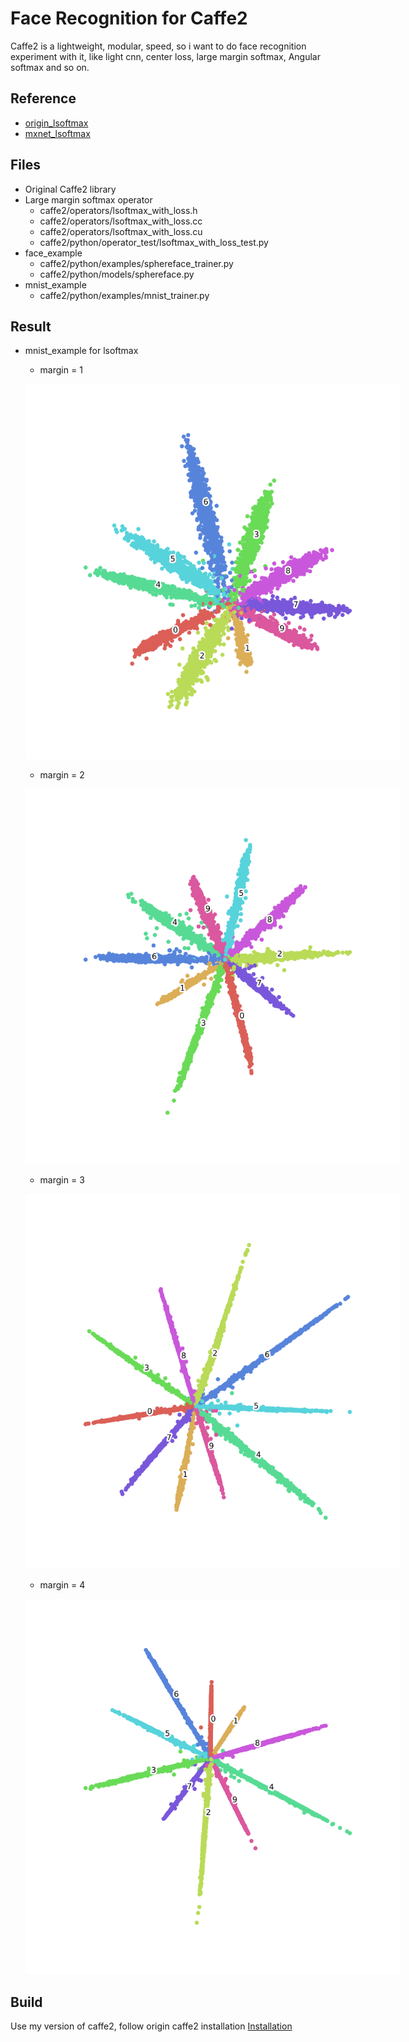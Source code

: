 # Face Recognition for Caffe2
Caffe2 is a lightweight, modular, speed, so i want to do face recognition experiment with it, like light cnn, center loss, large margin softmax, Angular softmax and so on.

## Reference
- [origin_lsoftmax](https://github.com/wy1iu/LargeMargin_Softmax_Loss.git)
- [mxnet_lsoftmax](https://github.com/luoyetx/mx-lsoftmax.git)

## Files
- Original Caffe2 library
- Large margin softmax operator
  * caffe2/operators/lsoftmax_with_loss.h
  * caffe2/operators/lsoftmax_with_loss.cc
  * caffe2/operators/lsoftmax_with_loss.cu
  * caffe2/python/operator_test/lsoftmax_with_loss_test.py
- face_example
  * caffe2/python/examples/sphereface_trainer.py
  * caffe2/python/models/sphereface.py
- mnist_example
  * caffe2/python/examples/mnist_trainer.py

## Result
- mnist_example for lsoftmax 
  * margin = 1  
  <p align='left'>
  <img src='caffe2/python/examples/result/mnist/distance-margin-1.png' style='max-width:600px'></img>
  </p> 
  
  * margin = 2  
  <p align='left'>
  <img src='caffe2/python/examples/result/mnist/distance-margin-2.png' style='max-width:600px'</img>
  </p>
  
  * margin = 3  
  <p align='left'>
  <img src='caffe2/python/examples/result/mnist/distance-margin-3.png' style='max-width:600px'</img>
  </p>
  
  * margin = 4  
  <p align='left'>
  <img src='caffe2/python/examples/result/mnist/distance-margin-4.png' style='max-width:600px'</img>
  </p>
  
## Build
Use my version of  caffe2, follow origin caffe2 installation [Installation](http://caffe2.ai/docs/getting-started.html)
